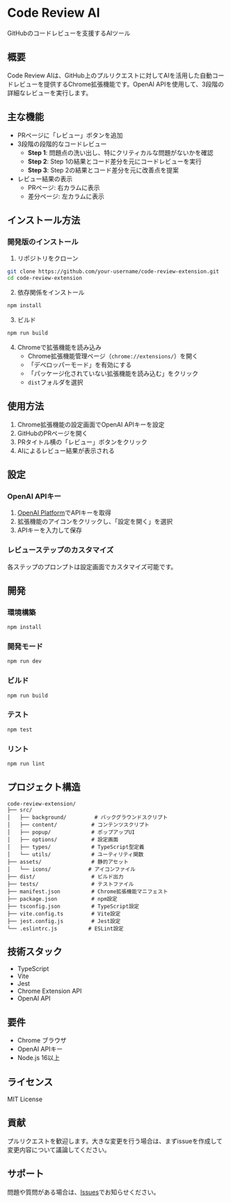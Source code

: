# Code Review AI

GitHubのコードレビューを支援するAIツール

## 概要

Code Review AIは、GitHub上のプルリクエストに対してAIを活用した自動コードレビューを提供するChrome拡張機能です。OpenAI APIを使用して、3段階の詳細なレビューを実行します。

## 主な機能

- PRページに「レビュー」ボタンを追加
- 3段階の段階的なコードレビュー
  - **Step 1**: 問題点の洗い出し、特にクリティカルな問題がないかを確認
  - **Step 2**: Step 1の結果とコード差分を元にコードレビューを実行
  - **Step 3**: Step 2の結果とコード差分を元に改善点を提案
- レビュー結果の表示
  - PRページ: 右カラムに表示
  - 差分ページ: 左カラムに表示

## インストール方法

### 開発版のインストール

1. リポジトリをクローン
```bash
git clone https://github.com/your-username/code-review-extension.git
cd code-review-extension
```

2. 依存関係をインストール
```bash
npm install
```

3. ビルド
```bash
npm run build
```

4. Chromeで拡張機能を読み込み
   - Chrome拡張機能管理ページ（`chrome://extensions/`）を開く
   - 「デベロッパーモード」を有効にする
   - 「パッケージ化されていない拡張機能を読み込む」をクリック
   - `dist`フォルダを選択

## 使用方法

1. Chrome拡張機能の設定画面でOpenAI APIキーを設定
2. GitHubのPRページを開く
3. PRタイトル横の「レビュー」ボタンをクリック
4. AIによるレビュー結果が表示される

## 設定

### OpenAI APIキー

1. [OpenAI Platform](https://platform.openai.com/api-keys)でAPIキーを取得
2. 拡張機能のアイコンをクリックし、「設定を開く」を選択
3. APIキーを入力して保存

### レビューステップのカスタマイズ

各ステップのプロンプトは設定画面でカスタマイズ可能です。

## 開発

### 環境構築

```bash
npm install
```

### 開発モード

```bash
npm run dev
```

### ビルド

```bash
npm run build
```

### テスト

```bash
npm test
```

### リント

```bash
npm run lint
```

## プロジェクト構造

```
code-review-extension/
├── src/
│   ├── background/         # バックグラウンドスクリプト
│   ├── content/           # コンテンツスクリプト
│   ├── popup/             # ポップアップUI
│   ├── options/           # 設定画面
│   ├── types/             # TypeScript型定義
│   └── utils/             # ユーティリティ関数
├── assets/                # 静的アセット
│   └── icons/            # アイコンファイル
├── dist/                  # ビルド出力
├── tests/                 # テストファイル
├── manifest.json          # Chrome拡張機能マニフェスト
├── package.json           # npm設定
├── tsconfig.json          # TypeScript設定
├── vite.config.ts         # Vite設定
├── jest.config.js         # Jest設定
└── .eslintrc.js          # ESLint設定
```

## 技術スタック

- TypeScript
- Vite
- Jest
- Chrome Extension API
- OpenAI API

## 要件

- Chrome ブラウザ
- OpenAI APIキー
- Node.js 16以上

## ライセンス

MIT License

## 貢献

プルリクエストを歓迎します。大きな変更を行う場合は、まずissueを作成して変更内容について議論してください。

## サポート

問題や質問がある場合は、[Issues](https://github.com/your-username/code-review-extension/issues)でお知らせください。
